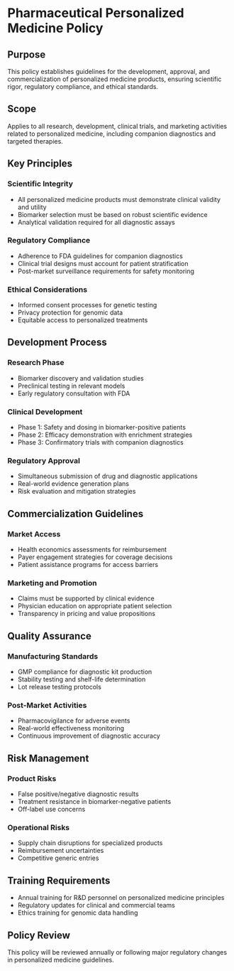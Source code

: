 # Pharmaceutical Personalized Medicine Policy

## Purpose
This policy establishes guidelines for the development, approval, and commercialization of personalized medicine products, ensuring scientific rigor, regulatory compliance, and ethical standards.

## Scope
Applies to all research, development, clinical trials, and marketing activities related to personalized medicine, including companion diagnostics and targeted therapies.

## Key Principles

### Scientific Integrity
- All personalized medicine products must demonstrate clinical validity and utility
- Biomarker selection must be based on robust scientific evidence
- Analytical validation required for all diagnostic assays

### Regulatory Compliance
- Adherence to FDA guidelines for companion diagnostics
- Clinical trial designs must account for patient stratification
- Post-market surveillance requirements for safety monitoring

### Ethical Considerations
- Informed consent processes for genetic testing
- Privacy protection for genomic data
- Equitable access to personalized treatments

## Development Process

### Research Phase
- Biomarker discovery and validation studies
- Preclinical testing in relevant models
- Early regulatory consultation with FDA

### Clinical Development
- Phase 1: Safety and dosing in biomarker-positive patients
- Phase 2: Efficacy demonstration with enrichment strategies
- Phase 3: Confirmatory trials with companion diagnostics

### Regulatory Approval
- Simultaneous submission of drug and diagnostic applications
- Real-world evidence generation plans
- Risk evaluation and mitigation strategies

## Commercialization Guidelines

### Market Access
- Health economics assessments for reimbursement
- Payer engagement strategies for coverage decisions
- Patient assistance programs for access barriers

### Marketing and Promotion
- Claims must be supported by clinical evidence
- Physician education on appropriate patient selection
- Transparency in pricing and value propositions

## Quality Assurance

### Manufacturing Standards
- GMP compliance for diagnostic kit production
- Stability testing and shelf-life determination
- Lot release testing protocols

### Post-Market Activities
- Pharmacovigilance for adverse events
- Real-world effectiveness monitoring
- Continuous improvement of diagnostic accuracy

## Risk Management

### Product Risks
- False positive/negative diagnostic results
- Treatment resistance in biomarker-negative patients
- Off-label use concerns

### Operational Risks
- Supply chain disruptions for specialized products
- Reimbursement uncertainties
- Competitive generic entries

## Training Requirements
- Annual training for R&D personnel on personalized medicine principles
- Regulatory updates for clinical and commercial teams
- Ethics training for genomic data handling

## Policy Review
This policy will be reviewed annually or following major regulatory changes in personalized medicine guidelines.